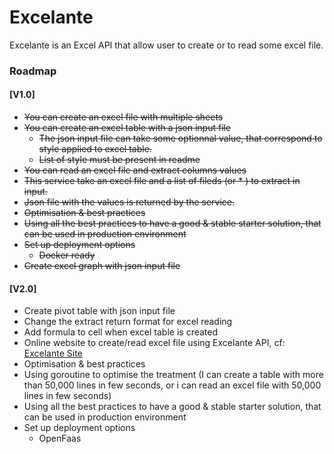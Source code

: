 # Excelante

Excelante is an Excel API that allow user to create or to read some excel file.

### Roadmap

#### [V1.0]
  - ~~You can create an excel file with multiple sheets~~
  - ~~You can create an excel table with a json input file~~
    - ~~The json input file can take some optionnal value, that correspond to style applied to excel table.~~
    - ~~List of style must be present in readme~~
  - ~~You can read an excel file and extract columns values~~
   - ~~This service take an excel file and a list of fileds (or * ) to extract in input.~~
   - ~~Json file with the values is returned by the service.~~
  - ~~Optimisation & best practices~~
   - ~~Using all the best practices to have a good & stable starter solution, that can be used in production environment~~
   - ~~Set up deployment options~~
     - ~~Docker ready~~
  - ~~Create excel graph with json input file~~

#### [V2.0]
  - Create pivot table with json input file
  - Change the extract return format for excel reading
  - Add formula to cell when excel table is created
  - Online website to create/read excel file using Excelante API, cf: [Excelante Site](http://github.com/Los-Crackitos/excelante-site)
  - Optimisation & best practices
   - Using goroutine to optimise the treatment (I can create a table with more than 50,000 lines in few seconds, or i can read an excel file with 50,000 lines in few seconds)
   - Using all the best practices to have a good & stable starter solution, that can be used in production environment
   - Set up deployment options
     - OpenFaas
